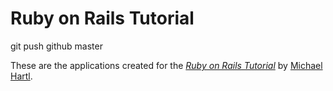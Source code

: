 # Ruby on Rails Tutorial

git push github master

These are the applications created for the
[*Ruby on Rails Tutorial*](http://www.railstutorial.org/)
by [Michael Hartl](http://www.michaelhartl.com/).
